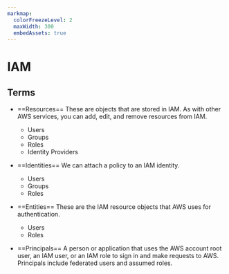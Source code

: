 ```yaml
---
markmap:
  colorFreezeLevel: 2
  maxWidth: 300
  embedAssets: true
---
```


# IAM

## Terms

- ==Resources==
  These are objects that are stored in IAM. As with other AWS services, you can add, edit, and remove resources from IAM.
  - Users
  - Groups
  - Roles
  - Identity Providers

- ==Identities==
  We can attach a policy to an IAM identity.
  - Users
  - Groups
  - Roles

- ==Entities==
  These are the IAM resource objects that AWS uses for authentication.
  - Users
  - Roles

- ==Principals==
  A person or application that uses the AWS account root user, an IAM user, or an IAM role to sign in and make requests to AWS. Principals include federated users and assumed roles.
